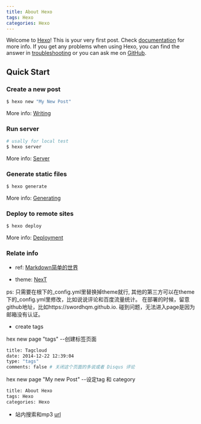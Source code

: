 ```yaml
---
title: About Hexo
tags: Hexo
categories: Hexo
---
```

Welcome to [Hexo](https://hexo.io/)! This is your very first post. Check [documentation](https://hexo.io/docs/) for more info. If you get any problems when using Hexo, you can find the answer in [troubleshooting](https://hexo.io/docs/troubleshooting.html) or you can ask me on [GitHub](https://github.com/hexojs/hexo/issues).

## Quick Start

### Create a new post

``` bash
$ hexo new "My New Post"
```

More info: [Writing](https://hexo.io/docs/writing.html)

### Run server

``` bash
# usally for local test
$ hexo server
```

More info: [Server](https://hexo.io/docs/server.html)

### Generate static files

``` bash
$ hexo generate
```

More info: [Generating](https://hexo.io/docs/generating.html)

### Deploy to remote sites

``` bash
$ hexo deploy
```

More info: [Deployment](https://hexo.io/docs/deployment.html)


### Relate info

* ref: [Markdown简单的世界](https://wizardforcel.gitbooks.io/markdown-simple-world/content/hexo-tutor-7.html)

* theme: [NexT](https://github.com/iissnan/hexo-theme-next)

ps: 
只需要在根下的_config.yml里替换掉theme就行, 其他的第三方可以在theme下的_config.yml里修改，比如说说评论和百度流量统计。
在部署的时候，留意github地址，比如https://swordhqm.github.io.
碰到问题，无法进入page是因为邮箱没有认证。

* create tags

hex new page "tags" --创建标签页面
```bash
title: Tagcloud
date: 2014-12-22 12:39:04
type: "tags"
comments: false # 关闭这个页面的多说或者 Disqus 评论
```

hex new page "My new Post" --设定tag 和 category
```bash
title: About Hexo
tags: Hexo
categories: Hexo
```

* 站内搜索和mp3
[url](http://jijiaxin89.com/2015/08/21/%E7%8E%A9%E8%BD%AChexo%E5%8D%9A%E5%AE%A2%E4%B9%8Bnext/)
